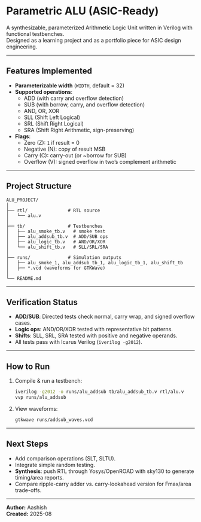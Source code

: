 # Parametric ALU (ASIC-Ready)

A synthesizable, parameterized Arithmetic Logic Unit written in Verilog with functional testbenches.  
Designed as a learning project and as a portfolio piece for ASIC design engineering.

---

## Features Implemented
- **Parameterizable width** (`WIDTH`, default = 32)
- **Supported operations**:
  - ADD (with carry and overflow detection)
  - SUB (with borrow, carry, and overflow detection)
  - AND, OR, XOR
  - SLL (Shift Left Logical)
  - SRL (Shift Right Logical)
  - SRA (Shift Right Arithmetic, sign-preserving)
- **Flags**:
  - Zero (Z): `1` if result = 0
  - Negative (N): copy of result MSB
  - Carry (C): carry-out (or ~borrow for SUB)
  - Overflow (V): signed overflow in two’s complement arithmetic

---

## Project Structure
```
ALU_PROJECT/
│
├── rtl/               # RTL source
│   └── alu.v
│
├── tb/                # Testbenches
│   ├── alu_smoke_tb.v   # smoke test
│   ├── alu_addsub_tb.v  # ADD/SUB ops
│   ├── alu_logic_tb.v   # AND/OR/XOR
│   └── alu_shift_tb.v   # SLL/SRL/SRA
│
├── runs/              # Simulation outputs
│   ├── alu_smoke_1, alu_addsub_tb_1, alu_logic_tb_1, alu_shift_tb
│   ├── *.vcd (waveforms for GTKWave)
│
└── README.md
```

---

## Verification Status
- **ADD/SUB**: Directed tests check normal, carry wrap, and signed overflow cases.  
- **Logic ops**: AND/OR/XOR tested with representative bit patterns.  
- **Shifts**: SLL, SRL, SRA tested with positive and negative operands.  
- All tests pass with Icarus Verilog (`iverilog -g2012`).

---

## How to Run
1. Compile & run a testbench:
   ```bash
   iverilog -g2012 -o runs/alu_addsub tb/alu_addsub_tb.v rtl/alu.v
   vvp runs/alu_addsub
   ```
2. View waveforms:
   ```bash
   gtkwave runs/addsub_waves.vcd
   ```

---

## Next Steps
- Add comparison operations (SLT, SLTU).
- Integrate simple random testing.
- **Synthesis**: push RTL through Yosys/OpenROAD with sky130 to generate timing/area reports.
- Compare ripple-carry adder vs. carry-lookahead version for Fmax/area trade-offs.

---

**Author:** Aashish  
**Created:** 2025-08  
